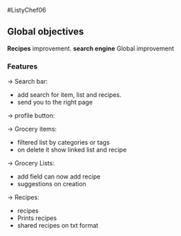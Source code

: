 #ListyChef06

## Global objectives

**Recipes** improvement.
**search engine**
Global improvement

### Features

-> Search bar:
- add search for item, list and recipes.
- send you to the right page

-> profile button:

-> Grocery items:
- filtered list by categories or tags
- on delete it show linked list and recipe

-> Grocery Lists:
- add field can now add recipe
- suggestions on creation

-> Recipes:
- recipes
- Prints recipes
- shared recipes on txt format